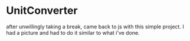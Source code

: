 # UnitConverter

after unwillingly taking a break, came back to js with this simple project. I had a picture and had to do it similar to what i've done.